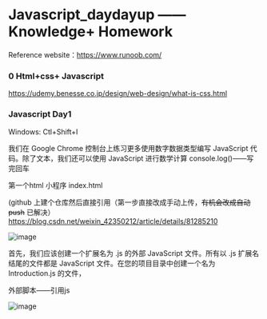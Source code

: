 # Javascript_daydayup —— Knowledge+ Homework 

Reference website：https://www.runoob.com/

### 0 Html+css+ Javascript

https://udemy.benesse.co.jp/design/web-design/what-is-css.html


### Javascript Day1
Windows:
Ctl+Shift+I


我们在 Google Chrome 控制台上练习更多使用数字数据类型编写 JavaScript 代码。除了文本，我们还可以使用 JavaScript 进行数学计算
console.log()——写完回车

第一个html 小程序
index.html

(github 上建个仓库然后直接引用（第一步直接改成手动上传，~~有机会改成自动push~~  已解决）
https://blog.csdn.net/weixin_42350212/article/details/81285210


![image](https://github.com/XianChen1996/Github_pictures/blob/main/js1.png)


首先，我们应该创建一个扩展名为 .js 的外部 JavaScript 文件。所有以 .js 扩展名结尾的文件都是 JavaScript 文件。在您的项目目录中创建一个名为 Introduction.js 的文件，

外部脚本——引用js

![image](https://github.com/XianChen1996/Github_pictures/blob/main/js3.PNG)


